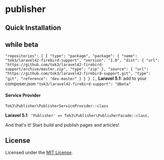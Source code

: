 # publisher




## Quick Installation

## while beta
`
"repositories": [
        {
            "type": "package",
            "package": {
                "name": "tok3/laravel42-firebird-support",
                "version": "1.0",
                "dist": {
                    "url": "https://github.com/tok3/laravel42-firebird-support/archive/master.zip",
                    "type": "zip"
                },
                "source": {
                    "url": "https://github.com/tok3/laravel42-firebird-support.git",
                    "type": "git",
                    "reference": "dev-master"
                }
            }
        }
    ],
`
**Laravel 5.1:**
 add to your composer.json
 `"tok3/laravel42-firebird-support": "@beta"`

#### Service Provider
`Tok3\Publisher\PublisherServiceProvider::class`

**Laravel 5.1**
` 'Publisher' => Tok3\Publisher\PublisherFacade::class,`


And that's it! Start build and publish pages and articles!

## License

Licensed under the [MIT License](https://github.com/yajra/laravel-datatables/blob/master/LICENSE).


